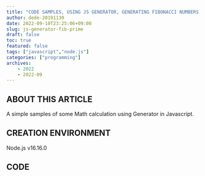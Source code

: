 ```yaml
---
title: "CODE SAMPLES, USING JS GENERATOR, GENERATING FIBONACCI NUMBERS AND PRIME NUMBERS IN NODEJS"
author: dede-20191130
date: 2022-09-10T23:25:06+09:00
slug: js-generator-fib-prime
draft: false
toc: true
featured: false
tags: ["javascript","node.js"]
categories: ["programming"]
archives:
    - 2022
    - 2022-09
---
```


## ABOUT THIS ARTICLE

A simple samples of some Math calculation using Generator in Javascript.

## CREATION ENVIRONMENT

Node.js v16.16.0

## CODE

<script src="https://gist.github.com/dede-20191130/ab2509a4e17bbd1eac14ef0f1516b957.js"></script>
<script src="https://gist.github.com/dede-20191130/dbd2a536d46fcfc9c25957798458f248.js"></script>
